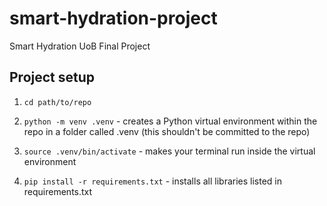 # smart-hydration-project
Smart Hydration UoB Final Project

## Project setup

1. `cd path/to/repo`

2. `python -m venv .venv` - creates a Python virtual environment within the repo in a folder called .venv (this shouldn't be committed to the repo)

3. `source .venv/bin/activate` - makes your terminal run inside the virtual environment

4. `pip install -r requirements.txt` - installs all libraries listed in requirements.txt
